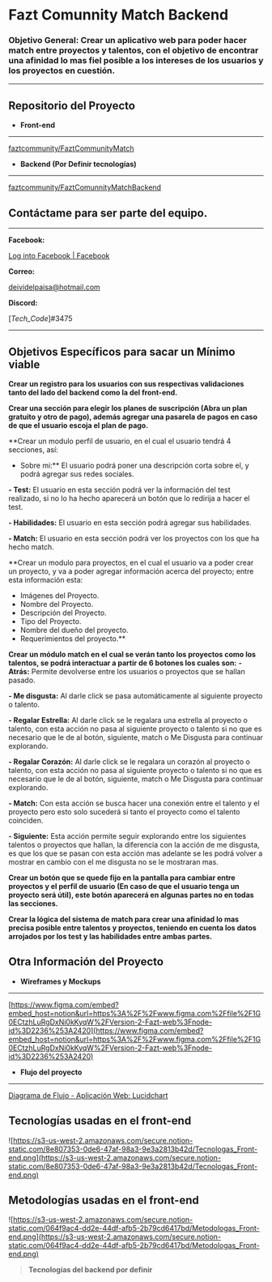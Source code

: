 # Fazt Comunnity Match Backend

### Objetivo General: Crear un aplicativo web para poder hacer match entre proyectos y talentos, con el objetivo de encontrar una afinidad lo mas fiel posible a los intereses de los usuarios y los proyectos en cuestión.

---

## Repositorio del Proyecto

- **Front-end**

---

[faztcommunity/FaztCommunityMatch](https://github.com/faztcommunity/FaztCommunityMatch)

- **Backend (Por Definir tecnologías)**

---

[faztcommunity/FaztComunnityMatchBackend](https://github.com/faztcommunity/FaztComunnityMatchBackend)

## Contáctame para ser parte del equipo.

---

**Facebook:**

[Log into Facebook | Facebook](https://www.facebook.com/david.montoya.980967/)

**Correo:**

deividelpaisa@hotmail.com

**Discord:**

[*Tech_Code*]#3475

---

## Objetivos Específicos para sacar un Mínimo viable

**Crear un registro para los usuarios con sus respectivas validaciones tanto del lado del backend como la del front-end.**

**Crear una sección para elegir los planes de suscripción (Abra un plan gratuito y otro de pago), además agregar una pasarela de pagos en caso de que el usuario escoja el plan de pago.**

\*\*Crear un modulo perfil de usuario, en el cual el usuario tendrá 4 secciones, así:

- Sobre mi:\*\* El usuario podrá poner una descripción corta sobre el, y podrá agregar sus redes sociales.

**- Test:** El usuario en esta sección podrá ver la información del test realizado, si no lo ha hecho aparecerá un botón que lo redirija a hacer el test.

**- Habilidades:** El usuario en esta sección podrá agregar sus habilidades.

**- Match:** El usuario en esta sección podrá ver los proyectos con los que ha hecho match.

\*\*Crear un modulo para proyectos, en el cual el usuario va a poder crear un proyecto, y va a poder agregar información acerca del proyecto; entre esta información esta:

- Imágenes del Proyecto.
- Nombre del Proyecto.
- Descripción del Proyecto.
- Tipo del Proyecto.
- Nombre del dueño del proyecto.
- Requerimientos del proyecto.\*\*

**Crear un módulo match en el cual se verán tanto los proyectos como los talentos, se podrá interactuar a partir de 6 botones los cuales son:**
**- Atrás:** Permite devolverse entre los usuarios o proyectos que se hallan pasado.

**- Me disgusta:** Al darle click se pasa automáticamente al siguiente proyecto o talento.

**- Regalar Estrella:** Al darle click se le regalara una estrella al proyecto o talento, con esta acción no pasa al siguiente proyecto o talento si no que es necesario que le de al botón, siguiente, match o Me Disgusta para continuar explorando.

**- Regalar Corazón:** Al darle click se le regalara un corazón al proyecto o talento, con esta acción no pasa al siguiente proyecto o talento si no que es necesario que le de al botón, siguiente, match o Me Disgusta para continuar explorando.

**- Match:** Con esta acción se busca hacer una conexión entre el talento y el proyecto pero esto solo sucederá si tanto el proyecto como el talento coinciden.

**- Siguiente:** Esta acción permite seguir explorando entre los siguientes talentos o proyectos que hallan, la diferencia con la acción de me disgusta, es que los que se pasan con esta acción mas adelante se les podrá volver a mostrar en cambio con el me disgusta no se le mostraran mas.

**Crear un botón que se quede fijo en la pantalla para cambiar entre proyectos y el perfil de usuario (En caso de que el usuario tenga un proyecto será útil), este botón aparecerá en algunas partes no en todas las secciones.**

**Crear la lógica del sistema de match para crear una afinidad lo mas precisa posible entre talentos y proyectos, teniendo en cuenta los datos arrojados por los test y las habilidades entre ambas partes.**

## Otra Información del Proyecto

- **Wireframes y Mockups**

---

[https://www.figma.com/embed?embed_host=notion&url=https%3A%2F%2Fwww.figma.com%2Ffile%2F1G0ECtzhLuRgDxNi0kKyqW%2FVersion-2-Fazt-web%3Fnode-id%3D2236%253A2420](https://www.figma.com/embed?embed_host=notion&url=https%3A%2F%2Fwww.figma.com%2Ffile%2F1G0ECtzhLuRgDxNi0kKyqW%2FVersion-2-Fazt-web%3Fnode-id%3D2236%253A2420)

- **Flujo del proyecto**

---

[Diagrama de Flujo - Aplicación Web: Lucidchart](https://lucid.app/lucidchart/8be2205b-0968-4eb6-8ab0-7ef41b798137/edit?page=9fHdb5g1AAT6#?folder_id=home&browser=icon)

## Tecnologías usadas en el front-end

![https://s3-us-west-2.amazonaws.com/secure.notion-static.com/8e807353-0de6-47af-98a3-9e3a2813b42d/Tecnologas_Front-end.png](https://s3-us-west-2.amazonaws.com/secure.notion-static.com/8e807353-0de6-47af-98a3-9e3a2813b42d/Tecnologas_Front-end.png)

## Metodologías usadas en el front-end

![https://s3-us-west-2.amazonaws.com/secure.notion-static.com/064f9ac4-dd2e-44df-afb5-2b79cd6417bd/Metodologas_Front-end.png](https://s3-us-west-2.amazonaws.com/secure.notion-static.com/064f9ac4-dd2e-44df-afb5-2b79cd6417bd/Metodologas_Front-end.png)

> **Tecnologías del backend por definir**
